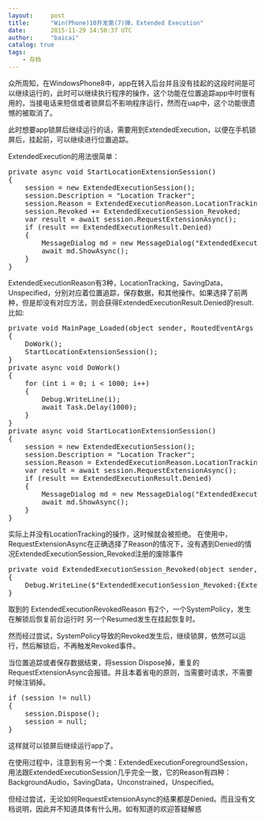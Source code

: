 ```yaml
---
layout:     post
title:      "Win(Phone)10开发第(7)弹，Extended Execution"
date:       2015-11-29 14:50:37 UTC
author:     "baicai"
catalog: true
tags:
    - 存档
---
```


众所周知，在WindowsPhone8中，app在转入后台并且没有挂起的这段时间是可以继续运行的，此时可以继续执行程序的操作，这个功能在位置追踪app中时很有用的，当接电话来短信或者锁屏后不影响程序运行，然而在uap中，这个功能很遗憾的被取消了。

此时想要app锁屏后继续运行的话，需要用到ExtendedExecution，以便在手机锁屏后，挂起前，可以继续进行位置追踪。

ExtendedExecution的用法很简单：
<pre class="lang:c# decode:true ">private async void StartLocationExtensionSession()
{
    session = new ExtendedExecutionSession();
    session.Description = "Location Tracker";
    session.Reason = ExtendedExecutionReason.LocationTracking;
    session.Revoked += ExtendedExecutionSession_Revoked;
    var result = await session.RequestExtensionAsync();
    if (result == ExtendedExecutionResult.Denied)
    {
        MessageDialog md = new MessageDialog("ExtendedExecution Denied.");
        await md.ShowAsync();
    }
}</pre>
ExtendedExecutionReason有3种，LocationTracking，SavingData，Unspecified，分别对应着位置追踪，保存数据，和其他操作。如果选择了前两种，但是却没有对应方法，则会获得ExtendedExecutionResult.Denied的result.比如:
<pre class="lang:c# decode:true ">private void MainPage_Loaded(object sender, RoutedEventArgs e)
{
    DoWork();
    StartLocationExtensionSession();
}
private async void DoWork()
{
    for (int i = 0; i &lt; 1000; i++)
    {
        Debug.WriteLine(i);
        await Task.Delay(1000);
    }
}
private async void StartLocationExtensionSession()
{
    session = new ExtendedExecutionSession();
    session.Description = "Location Tracker";
    session.Reason = ExtendedExecutionReason.LocationTracking;
    var result = await session.RequestExtensionAsync();
    if (result == ExtendedExecutionResult.Denied)
    {
        MessageDialog md = new MessageDialog("ExtendedExecution Denied.");
        await md.ShowAsync();
    }
}</pre>
实际上并没有LocationTracking的操作，这时候就会被拒绝。
在使用中，RequestExtensionAsync在正确选择了Reason的情况下，没有遇到Denied的情况ExtendedExecutionSession_Revoked注册的废除事件
<pre class="lang:c# decode:true ">private void ExtendedExecutionSession_Revoked(object sender, ExtendedExecutionRevokedEventArgs args)
{
    Debug.WriteLine($"ExtendedExecutionSession_Revoked:{ExtendedExecutionRevokedReason.SystemPolicy}");
}</pre>
取到的 ExtendedExecutionRevokedReason 有2个，一个SystemPolicy，发生在解锁后恢复前台运行时 另一个Resumed发生在挂起恢复时。

然而经过尝试，SystemPolicy导致的Revoked发生后，继续锁屏，依然可以运行，然后解锁后，不再触发Revoked事件。

当位置追踪或者保存数据结束，将session Dispose掉，重复的RequestExtensionAsync会报错。并且本着省电的原则，当需要时请求，不需要时候注销掉。
<pre class="lang:c# decode:true ">if (session != null)
{
    session.Dispose();
    session = null;
}</pre>
这样就可以锁屏后继续运行app了。

在使用过程中，注意到有另一个类：ExtendedExecutionForegroundSession，用法跟ExtendedExecutionSession几乎完全一致，它的Reason有四种：BackgroundAudio，SavingData，Unconstrained，Unspecified。

但经过尝试，无论如何RequestExtensionAsync的结果都是Denied。而且没有文档说明，因此并不知道具体有什么用。如有知道的欢迎答疑解惑